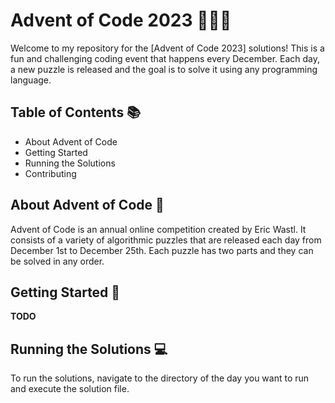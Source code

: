 # Advent of Code 2023 🎄🎅🎁

Welcome to my repository for the [Advent of Code 2023] solutions! This is a fun and challenging coding event that happens every December. Each day, a new puzzle is released and the goal is to solve it using any programming language.

## Table of Contents 📚

- About Advent of Code
- Getting Started
- Running the Solutions
- Contributing

## About Advent of Code 🎄

Advent of Code is an annual online competition created by Eric Wastl. It consists of a variety of algorithmic puzzles that are released each day from December 1st to December 25th. Each puzzle has two parts and they can be solved in any order.

## Getting Started 🚀

**TODO**

## Running the Solutions 💻

To run the solutions, navigate to the directory of the day you want to run and execute the solution file.
